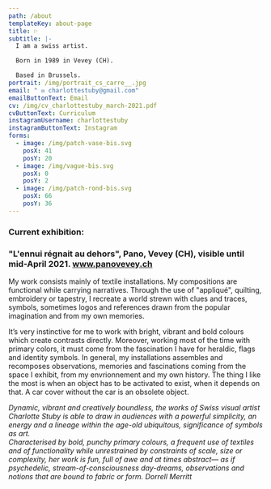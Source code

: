 ```yaml
---
path: /about
templateKey: about-page
title: ⚐
subtitle: |-
  I am a swiss artist.

  Born in 1989 in Vevey (CH). 

  Based in Brussels.
portrait: /img/portrait_cs_carre__.jpg
email: " ✉︎ charlottestuby@gmail.com"
emailButtonText: Email
cv: /img/cv_charlottestuby_march-2021.pdf
cvButtonText: Curriculum
instagramUsername: charlottestuby
instagramButtonText: Instagram
forms:
  - image: /img/patch-vase-bis.svg
    posX: 41
    posY: 20
  - image: /img/vague-bis.svg
    posX: 0
    posY: 2
  - image: /img/patch-rond-bis.svg
    posX: 66
    posY: 36
---
```

### **Current exhibition:**

### **"L'ennui régnait au dehors", Pano, Vevey (CH), visible  until mid-April 2021. www.panovevey.ch**

My work consists mainly of textile installations. My compositions are functional while carrying narratives. Through the use of "appliqué", quilting, embroidery or tapestry, I recreate a world strewn with clues and traces, symbols, sometimes logos and references drawn from the popular imagination and from my own memories. 

It’s very instinctive for me to work with bright, vibrant and bold colours which create contrasts directly. Moreover, working most of the time with primary colors, it must come from the fascination I have for heraldic, flags and identity symbols. In general, my installations assembles and recomposes observations, memories and fascinations coming from the space I exhibit, from my envrionnement and my own history. The thing I like the most is when an object has to be activated to exist, when it depends on that. A car cover without the car is an obsolete object.

*Dynamic, vibrant and creatively boundless, the works of Swiss visual artist Charlotte Stuby is able to draw in audiences with a powerful simplicity, an energy and a lineage within the age-old ubiquitous, significance of symbols as art.*\
*Characterised by bold, punchy primary colours, a frequent use of textiles and of functionality while unrestrained by constraints of scale, size or complexity, her work is fun, full of awe and at times abstract— as if psychedelic, stream-of-consciousness day-dreams, observations and notions that are bound to fabric or form.  Dorrell Merritt*